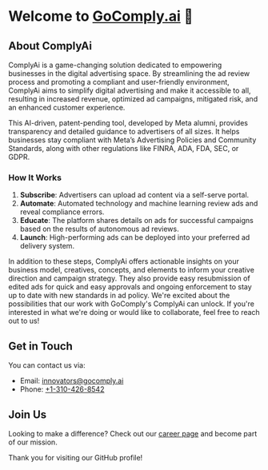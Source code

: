 # Welcome to [GoComply.ai](https://www.gocomply.ai)  👋


## About ComplyAi

ComplyAi is a game-changing solution dedicated to empowering businesses in the digital advertising space. By streamlining the ad review process and promoting a compliant and user-friendly environment, ComplyAi aims to simplify digital advertising and make it accessible to all, resulting in increased revenue, optimized ad campaigns, mitigated risk, and an enhanced customer experience.

This AI-driven, patent-pending tool, developed by Meta alumni, provides transparency and detailed guidance to advertisers of all sizes. It helps businesses stay compliant with Meta’s Advertising Policies and Community Standards, along with other regulations like FINRA, ADA, FDA, SEC, or GDPR.

### How It Works

1. **Subscribe**: Advertisers can upload ad content via a self-serve portal.
2. **Automate**: Automated technology and machine learning review ads and reveal compliance errors.
3. **Educate**: The platform shares details on ads for successful campaigns based on the results of autonomous ad reviews.
4. **Launch**: High-performing ads can be deployed into your preferred ad delivery system.

In addition to these steps, ComplyAi offers actionable insights on your business model, creatives, concepts, and elements to inform your creative direction and campaign strategy. They also provide easy resubmission of edited ads for quick and easy approvals and ongoing enforcement to stay up to date with new standards in ad policy.
We're excited about the possibilities that our work with GoComply's ComplyAi can unlock. If you're interested in what we're doing or would like to collaborate, feel free to reach out to us!

## Get in Touch

You can contact us via:

- Email: [innovators@gocomply.ai](mailto:innovators@gocomply.ai)
- Phone: [+1-310-426-8542](tel:+13104268542)

## Join Us

Looking to make a difference? Check out our [career page](https://www.linkedin.com/company/comply-ai/jobs/) and become part of our mission.

Thank you for visiting our GitHub profile!
